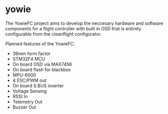 # yowie

The YowieFC project aims to develop the neccesary hardware and software components for a flight controller with built in OSD that is entirely configurable from the cleanflight configurator.

Planned features of the YowieFC:

* 36mm form factor
* STM32F4 MCU
* On board OSD via MAX7456
* On board flash for blackbox
* MPU-6000
* 4 ESC/PWM out
* On board S.BUS inverter
* Voltage Sensing
* RSSI In
* Telemetry Out
* Buzzer Out
